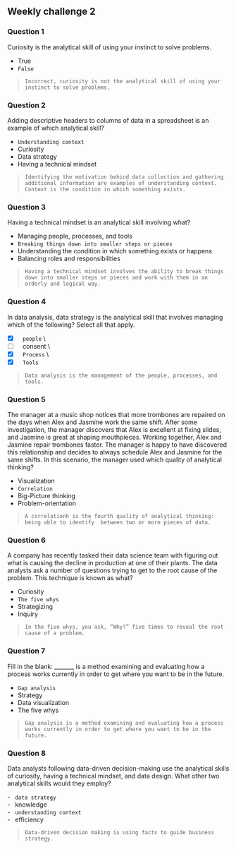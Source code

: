 ## Weekly challenge 2

### Question 1

Curiosity is the analytical skill of using your instinct to solve problems.

* True
* ```False```

> ```Incorrect, curiosity is not the analytical skill of using your instinct to solve problems.```

### Question 2

Adding descriptive headers to columns of data in a spreadsheet is an example of which analytical skill?

* ```Understanding context```
* Curiosity
* Data strategy
* Having a technical mindset

> ```Identifying the motivation behind data collection and gathering additional information are examples of understanding context. Context is the condition in which something exists.```

### Question 3

Having a technical mindset is an analytical skill involving what?

* Managing people, processes, and tools 
* ```Breaking things down into smaller steps or pieces```
* Understanding the condition in which something exists or happens
* Balancing roles and responsibilities

> ```Having a technical mindset involves the ability to break things down into smaller steps or pieces and work with them in an orderly and logical way.```

### Question 4

In data analysis, data strategy is the analytical skill that involves managing which of the following? Select all that apply.

- [x] &ensp;&nbsp;```people``` \
- [ ] &ensp;&nbsp;consent \
- [x] &ensp;&nbsp;```Process``` \
- [x] &ensp;&nbsp;```Tools```

>```Data analysis is the management of the people, processes, and tools.```

### Question 5

The manager at a music shop notices that more trombones are repaired on the days when Alex and Jasmine work the same shift. After some investigation, the manager discovers that Alex is excellent at fixing slides, and Jasmine is great at shaping mouthpieces. Working together, Alex and Jasmine repair trombones faster. The manager is happy to have discovered this relationship and decides to always schedule Alex and Jasmine for the same shifts. In this scenario, the manager used which quality of analytical thinking?

* Visualization
* ```Correlation```
* Big-Picture thinking
* Problem-orientation

> ```A correlationh is the fourth quality of analytical thinking: being able to identify  between two or more pieces of data.```

### Question 6

A company has recently tasked their data science team with figuring out what is causing the decline in production at one of their plants. The data analysts ask a number of questions trying to get to the root cause of the problem. This technique is known as what?

* Curiosity
* ```The five whys```
* Strategizing
* Inquiry

> ```In the five whys, you ask, “Why?” five times to reveal the root cause of a problem.```

### Question 7

Fill in the blank: _______ is a method examining and evaluating how a process works currently in order to get where you want to be in the future.

* ```Gap analysis```
* Strategy
* Data visualization
* The five whys

> ```Gap analysis is a method examining and evaluating how a process works currently in order to get where you want to be in the future.```

### Question 8

Data analysts following data-driven decision-making use the analytical skills of curiosity, having a technical mindset, and data design. What other two analytical skills would they employ?

-&ensp;&nbsp;```data strategy```\
-&ensp;&nbsp;knowledge\
-&ensp;&nbsp;```understanding context```\
-&ensp;&nbsp;efficiency

> ```Data-driven decision making is using facts to guide business strategy.```
